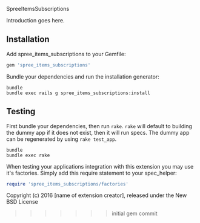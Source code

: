 SpreeItemsSubscriptions

Introduction goes here.

Installation
------------

Add spree_items_subscriptions to your Gemfile:

```ruby
gem 'spree_items_subscriptions'
```

Bundle your dependencies and run the installation generator:

```shell
bundle
bundle exec rails g spree_items_subscriptions:install
```

Testing
-------

First bundle your dependencies, then run `rake`. `rake` will default to building the dummy app if it does not exist, then it will run specs. The dummy app can be regenerated by using `rake test_app`.

```shell
bundle
bundle exec rake
```

When testing your applications integration with this extension you may use it's factories.
Simply add this require statement to your spec_helper:

```ruby
require 'spree_items_subscriptions/factories'
```

Copyright (c) 2016 [name of extension creator], released under the New BSD License
>>>>>>> initial gem commit
